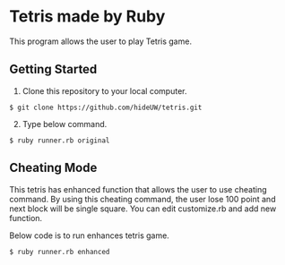 # Tetris made by Ruby

This program allows the user to play Tetris game.

## Getting Started

1. Clone this repository to your local computer.

```
$ git clone https://github.com/hideUW/tetris.git
```

2. Type below command.

```
$ ruby runner.rb original
```

## Cheating Mode

This tetris has enhanced function that allows the user to use cheating command. By using this cheating command, the user lose 100 point and next block will be single square. You can edit customize.rb and add new function.

Below code is to run enhances tetris game.

```
$ ruby runner.rb enhanced
